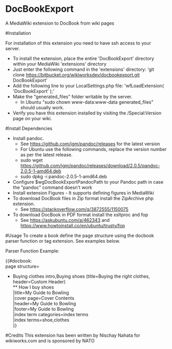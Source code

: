 # DocBookExport
A MediaWiki extension to DocBook from wiki pages


#Installation

For installation of this extension you need to have ssh access to your server.

* To install the extension, place the entire 'DocBookExport' directory within your MediaWiki 'extensions' directory
* Just enter the following command in the 'extensions' directory: 'git clone https://bitbucket.org/wikiworksdev/docbookexport.git DocBookExport'
* Add the following line to your LocalSettings.php file: 'wfLoadExtension( 'DocBookExport' );'
* Make the "generated_files" folder writable by the server.
	* In Ubuntu "sudo chown www-data:www-data generated_files" should usually work.
* Verify you have this extension installed by visiting the /Special:Version page on your wiki.

#Install Dependencies

* Install pandoc.
	* See https://github.com/jgm/pandoc/releases for the latest version
	* For Ubuntu use the following commands, replace the version number as per the latest release.
	* sudo wget https://github.com/jgm/pandoc/releases/download/2.0.5/pandoc-2.0.5-1-amd64.deb
	* sudo dpkg -i pandoc-2.0.5-1-amd64.deb
* Configure $wgDocBookExportPandocPath to your Pandoc path in case the "pandoc" command doesn't work
* Install extension Figures - It supports defining figures in MediaWiki
* To download DocBook files in Zip format install the ZipArchive php extension.
	* See https://stackoverflow.com/q/3872555/1150075
* To download DocBook in PDF format install the xsltproc and fop
	* See https://askubuntu.com/a/462343 and https://www.howtoinstall.co/en/ubuntu/trusty/fop


#Usage
To create a book define the page structure using the docbook parser function or tag extension. See examples below.

Parser Function Example:

{{#docbook:  
page structure=  
* Buying clothes intro,Buying shoes (title=Buying the right clothes, header=Custom Header)  
** How I buy shoes  
|title=My Guide to Bowling  
|cover page=Cover Contents  
|header=My Guide to Bowling  
|footer=My Guide to Bowling  
|index term categories=index terms  
|index terms=shoe,clothes  
}}  


#Credits
This extension has been written by Nischay Nahata for wikiworks.com and is sponsored by NATO
